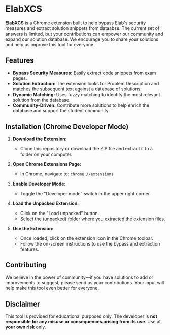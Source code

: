 # ElabXCS

**ElabXCS** is a Chrome extension built to help bypass Elab's security measures and extract solution snippets from dataabse. The current set of answers is limited, but your contributions can empower our community and expand our solution database. We encourage you to share your solutions and help us improve this tool for everyone.

## Features

- **Bypass Security Measures:** Easily extract code snippets from exam pages.
- **Solution Extraction:** The extension looks for Problem Description and matches the subsequent text against a database of solutions.
- **Dynamic Matching:** Uses fuzzy matching to identify the most relevant solution from the database.
- **Community-Driven:** Contribute more solutions to help enrich the database and support the student community.

## Installation (Chrome Developer Mode)

1. **Download the Extension:**
   - Clone this repository or download the ZIP file and extract it to a folder on your computer.

2. **Open Chrome Extensions Page:**
   - In Chrome, navigate to: `chrome://extensions`

3. **Enable Developer Mode:**
   - Toggle the "Developer mode" switch in the upper right corner.

4. **Load the Unpacked Extension:**
   - Click on the "Load unpacked" button.
   - Select the (unpacked) folder where you extracted the extension files.

5. **Use the Extension:**
   - Once loaded, click on the extension icon in the Chrome toolbar.
   - Follow the on-screen instructions to use the bypass and extraction features.

## Contributing

We believe in the power of community—if you have solutions to add or improvements to suggest, please send us your contributions. Your input will help make this tool even better for everyone.

## Disclaimer

This tool is provided for educational purposes only. The developer is **not responsible for any misuse or consequences arising from its use**. Use at **your own risk** only.
